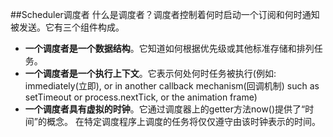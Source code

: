 ##Scheduler调度者
什么是调度者？调度者控制着何时启动一个订阅和何时通知被发送。它有三个组件构成。
* **一个调度者是一个数据结构**。它知道如何根据优先级或其他标准存储和排列任务。
* **一个调度者是一个执行上下文**。它表示何处何时任务被执行(例如: immediately(立即), or in another callback mechanism(回调机制) such as setTimeout or process.nextTick, or the animation frame)
* **一个调度者具有虚拟的时钟**。它通过调度器上的getter方法now()提供了“时间”的概念。 在特定调度程序上调度的任务将仅仅遵守由该时钟表示的时间。